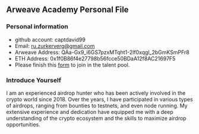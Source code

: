 ## Arweave Academy Personal File

### Personal information

- github account: captdavid99
- Email: ru.zurkerverg@gmail.com
- Arweave Address: QAa-Gx9_i6GS7pzxMTqht1-2lf0xqgl_2bGmKSmPFr8
- ETH Address: 0x1f0B86f4e27798b56fcce50BDaA12f8AC21697F5
- Please finish this [form](https://docs.google.com/forms/d/e/1FAIpQLSfWA5fIIcBgmRppm3jNz5vmf9Mai_QMVil-2pO4r7YKn_Zhtw/viewform?usp=sf_link) to join in the talent pool.

### Introduce Yourself
I am an experienced airdrop hunter who has been actively involved in the crypto world since 2018. Over the years, I have participated in various types of airdrops, ranging from bounties to testnets, and even node running. My extensive experience and dedication have equipped me with a deep understanding of the crypto ecosystem and the skills to maximize airdrop opportunities.
